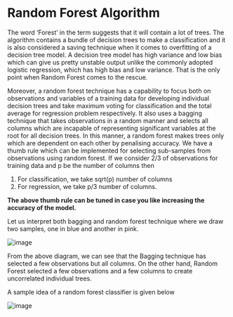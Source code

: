 # Random Forest Algorithm

The word ‘Forest’ in the term suggests that it will contain a lot of trees. The algorithm contains a bundle of decision trees to make a classification and it is also considered a saving technique when it comes to overfitting of a decision tree model. A decision tree model has high variance and low bias which can give us pretty unstable output unlike the commonly adopted logistic regression, which has high bias and low variance. That is the only point when Random Forest comes to the rescue. 


Moreover, a random forest technique has a capability to focus both on observations and variables of a training data for developing individual decision trees and take maximum voting for classification and the total average for regression problem respectively.  It also uses a bagging technique that takes observations in a random manner and selects all columns which are incapable of representing significant variables at the root for all decision trees. In this manner, a random forest makes trees only which are dependent on each other by penalising accuracy. We have a thumb rule which can be implemented for selecting sub-samples from observations using random forest. If we consider 2/3 of observations for training data and p be the number of columns then 

1.  For classification, we take sqrt(p) number of columns
2.  For regression, we take p/3 number of columns.

**The above thumb rule can be tuned in case you like increasing the accuracy of the model.**

Let us interpret both bagging and random forest technique where we draw two samples, one in blue and another in pink.

![image](https://user-images.githubusercontent.com/30498799/115809396-9cb4c980-a41e-11eb-8f9f-407950242a25.png)

From the above diagram, we can see that the Bagging technique has selected a few observations but all columns. On the other hand, Random Forest selected a few observations and a few columns to create uncorrelated individual trees.


A sample idea of a random forest classifier is given below


![image](https://user-images.githubusercontent.com/30498799/115809432-b0603000-a41e-11eb-85ca-faa9b6eba3b5.png)

